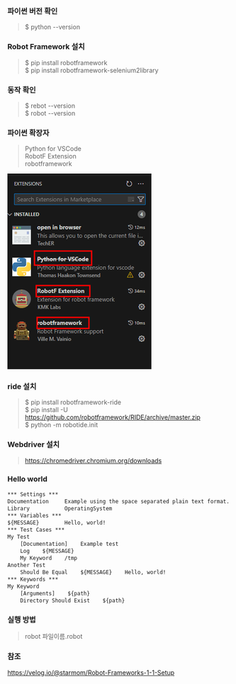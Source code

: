 
### 파이썬 버전 확인
> $ python --version

### Robot Framework 설치
> $ pip install robotframework   
> $ pip install robotframework-selenium2library

### 동작 확인
> $ rebot --version   
> $ robot --version

### 파이썬 확장자
> Python for VSCode   
> RobotF Extension   
> robotframework

![alt text](image.png)

### ride 설치
> $ pip install robotframework-ride   
> $ pip install -U https://github.com/robotframework/RIDE/archive/master.zip   
> $ python -m robotide.init

### Webdriver 설치
> https://chromedriver.chromium.org/downloads

### Hello world
```
*** Settings ***
Documentation     Example using the space separated plain text format.
Library           OperatingSystem
*** Variables ***
${MESSAGE}        Hello, world!
*** Test Cases ***
My Test
    [Documentation]    Example test
    Log    ${MESSAGE}
    My Keyword    /tmp
Another Test
    Should Be Equal    ${MESSAGE}    Hello, world!
*** Keywords ***
My Keyword
    [Arguments]    ${path}
    Directory Should Exist    ${path}
```

### 실행 방법
> robot 파일이름.robot

### 참조 
https://velog.io/@starmom/Robot-Frameworks-1-1-Setup
